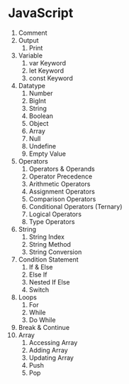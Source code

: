 # JavaScript

1. Comment
2. Output
   1. Print
3. Variable
   1. var Keyword
   2. let Keyword
   3. const Keyword
4. Datatype
   1. Number
   2. BigInt
   3. String
   4. Boolean
   5. Object
   6. Array
   7. Null
   8. Undefine
   9. Empty Value
5. Operators
   1. Operators & Operands
   2. Operator Precedence
   3. Arithmetic Operators
   4. Assignment Operators
   5. Comparison Operators
   6. Conditional Operators (Ternary)
   7. Logical Operators
   8. Type Operators
6. String
   1. String Index
   2. String Method
   3. String Conversion
7. Condition Statement
   1. If & Else 
   2. Else If
   3. Nested If Else
   4. Switch
8. Loops
   1. For
   2. While
   3. Do While
9. Break & Continue
10. Array
    1.  Accessing Array
    2.  Adding Array
    3.  Updating Array
    4.  Push
    5.  Pop
